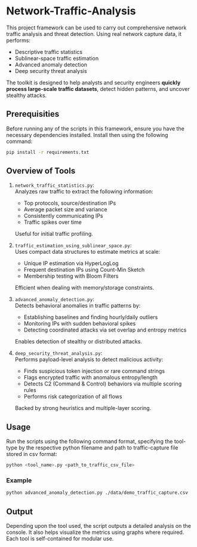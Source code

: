 # Network-Traffic-Analysis

This project framework can be used to carry out comprehensive network traffic analysis and threat detection.
Using real network capture data, it performs:
- Descriptive traffic statistics
- Sublinear-space traffic estimation
- Advanced anomaly detection
- Deep security threat analysis

The toolkit is designed to help analysts and security engineers **quickly process large-scale traffic datasets**, detect hidden patterns, and uncover stealthy attacks.

## Prerequisities

Before running any of the scripts in this framework, ensure you have the necessary dependencies installed. Install then using the following command:

```bash
pip install -r requirements.txt
```

## Overview of Tools

1. ```network_traffic_statistics.py```: <br>Analyzes raw traffic to extract the following information:
    - Top protocols, source/destination IPs
    - Average packet size and variance
    - Consistently communicating IPs
    - Traffic spikes over time

    Useful for initial traffic profiling.

2. ```traffic_estimation_using_sublinear_space.py```: <br>Uses compact data structures to estimate metrics at scale:
    - Unique IP estimation via HyperLogLog
    - Frequent destination IPs using Count-Min Sketch
    - Membership testing with Bloom Filters

    Efficient when dealing with memory/storage constraints.

3. ```advanced_anomaly_detection.py```: <br>Detects behavioral anomalies in traffic patterns by:
    - Establishing baselines and finding hourly/daily outliers
    - Monitoring IPs with sudden behavioral spikes
    - Detecting coordinated attacks via set overlap and entropy metrics

    Enables detection of stealthy or distributed attacks.

4. ```deep_security_threat_analysis.py```: <br>Performs payload-level analysis to detect malicious activity:
    - Finds suspicious token injection or rare command strings
    - Flags encrypted traffic with anomalous entropy/length
    - Detects C2 (Command & Control) behaviors via multiple scoring rules
    - Performs risk categorization of all flows

    Backed by strong heuristics and multiple-layer scoring.

## Usage

Run the scripts using the following command format, specifying the tool-type by the respective python filename and path to traffic-capture file stored in csv format:

```bash
python <tool_name>.py <path_to_traffic_csv_file>
```

### Example

```bash
python advanced_anomaly_detection.py ./data/demo_traffic_capture.csv
```

## Output

Depending upon the tool used, the script outputs a detailed analysis on the console. It also helps visualize the metrics using graphs where required. Each tool is self-contained for modular use.
